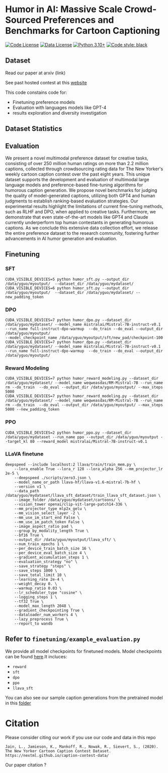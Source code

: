 # Humor in AI: Massive Scale Crowd-Sourced Preferences and Benchmarks for Cartoon Captioning 

[![Code License](https://img.shields.io/badge/Code%20License-Apache_2.0-green.svg)](https://github.com/tatsu-lab/alpaca_farm/blob/main/LICENSE)
[![Data License](https://img.shields.io/badge/Data%20License-CC%20By%20NC%204.0-red.svg)](https://github.com/tatsu-lab/alpaca_farm/blob/main/DATA_LICENSE)
[![Python 3.10+](https://img.shields.io/badge/python-3.10+-blue.svg)](https://www.python.org/downloads/release/python-3100/)
[![Code style: black](https://img.shields.io/badge/code%20style-black-000000.svg)](https://github.com/psf/black)



## Dataset
Read our paper at arxiv (link)

See past hosted contest at this [website](https://nextml.github.io/caption-contest-data/)

This code constains code for: 
- Finetuning preference models
- Evaluation with languages models like GPT-4 
- results exploration and diversity investigation

## Dataset Statistics

## Evaluation
We present a novel multimodal preference dataset for creative tasks, consisting of over 250 million human ratings on more than 2.2 million captions, collected through crowdsourcing rating data for The New Yorker's weekly cartoon caption contest over the past eight years. This unique dataset supports the development and evaluation of multimodal large language models and preference-based fine-tuning algorithms for humorous caption generation. We propose novel benchmarks for judging the quality of model-generated captions, utilizing both GPT4 and human judgments to establish ranking-based evaluation strategies. Our experimental results highlight the limitations of current fine-tuning methods, such as RLHF and DPO, when applied to creative tasks. Furthermore, we demonstrate that even state-of-the-art models like GPT4 and Claude currently underperform top human contestants in generating humorous captions. As we conclude this extensive data collection effort, we release the entire preference dataset to the research community, fostering further advancements in AI humor generation and evaluation.

## Finetuning

### SFT  
```
CUDA_VISIBLE_DEVICES=5 python humor_sft.py --output_dir /data/yguo/myoutput/  --dataset_dir /data/yguo/mydataset/
CUDA_VISIBLE_DEVICES=6 python humor_sft.py --output_dir /data/yguo/myoutput/  --dataset_dir /data/yguo/mydataset/ --new_padding_token
```

### DPO  
```
CUDA_VISIBLE_DEVICES=7 python humor_dpo.py --dataset_dir /data/yguo/mydataset/ --model_name mistralai/Mistral-7B-instruct-v0.1 --run_name full-instruct-dpo-warmup  --do_train --do_eval --output_dir /data/yguo/myoutput/
--model_checkpoint_name /data/yguo/myoutput/sft/new_pad/checkpoint-100
CUDA_VISIBLE_DEVICES=7 python humor_dpo.py --dataset_dir /data/yguo/mydataset/ --model_name mistralai/Mistral-7B-instruct-v0.1 --run_name full-instruct-dpo-warmup  --do_train --do_eval --output_dir /data/yguo/myoutput/
```

### Reward Modeling
```
CUDA_VISIBLE_DEVICES=7 python humor_reward_modeling.py --dataset_dir /data/yguo/mydataset/ --model_name weqweasdas/RM-Mistral-7B --run_name rm --do_train  --do_eval --output_dir /data/yguo/myoutput/ --max_steps 5000
CUDA_VISIBLE_DEVICES=7 python humor_reward_modeling.py --dataset_dir /data/yguo/mydataset/ --model_name weqweasdas/RM-Mistral-7B --run_name rm --do_train  --do_eval --output_dir /data/yguo/myoutput/ --max_steps 5000 --new_padding_token
```


### PPO
```
CUDA_VISIBLE_DEVICES=2 python humor_ppo.py --dataset_dir /data/yguo/mydataset --run_name ppo --output_dir /data/yguo/myoutput --target_kl 80 --reward_model mistralai/Mistral-7B-instruct-v0.1
```

### LLaVA finetune
```
deepspeed --include localhost:2 llava/train/train_mem.py \
    --lora_enable True --lora_r 128 --lora_alpha 256 --mm_projector_lr 2e-5 \
    --deepspeed ./scripts/zero3.json \
    --model_name_or_path llava-hf/llava-v1.6-mistral-7b-hf \
    --version v1 \
    --data_path /data/yguo/mydataset/llava_sft_dataset/train_llava_sft_dataset.json \
    --image_folder /data/yguo/mydataset/cartoons/ \
    --vision_tower openai/clip-vit-large-patch14-336 \
    --mm_projector_type mlp2x_gelu \
    --mm_vision_select_layer -2 \
    --mm_use_im_start_end False \
    --mm_use_im_patch_token False \
    --image_aspect_ratio pad \
    --group_by_modality_length True \
    --bf16 True \
    --output_dir /data/yguo/myoutput/llava_sft/ \
    --num_train_epochs 1 \
    --per_device_train_batch_size 16 \
    --per_device_eval_batch_size 4 \
    --gradient_accumulation_steps 1 \
    --evaluation_strategy "no" \
    --save_strategy "steps" \
    --save_steps 1000 \
    --save_total_limit 10 \
    --learning_rate 2e-4 \
    --weight_decay 0. \
    --warmup_ratio 0.03 \
    --lr_scheduler_type "cosine" \
    --logging_steps 1 \
    --tf32 True \
    --model_max_length 2048 \
    --gradient_checkpointing True \
    --dataloader_num_workers 4 \
    --lazy_preprocess True \
    --report_to wandb
```

## Refer to `finetuning/example_evaluation.py`

We provide all model checkpoints for finetuned models. Model checkpoints can be found [here](https://uwmadison.box.com/s/0c31rxhwgzqa5jvy7wd84qycjr1twf19).It incluces: 
- `reward`
- `sft`
- `dpo`
- `ppo`
- `llava_sft`

You can also see our sample caption generations from the pretrained model in this [folder](https://github.com/yguooo/cartoon-caption-generation/tree/main/finetuning/generation)

# Citation 

Please consider citing our work if you use our code and data in this repo 

```
Jain, L., Jamieson, K., Mankoff, R., Nowak, R., Sievert, S., (2020). The New Yorker Cartoon Caption Contest Dataset. https://nextml.github.io/caption-contest-data/
```



Our paper citation ? 
